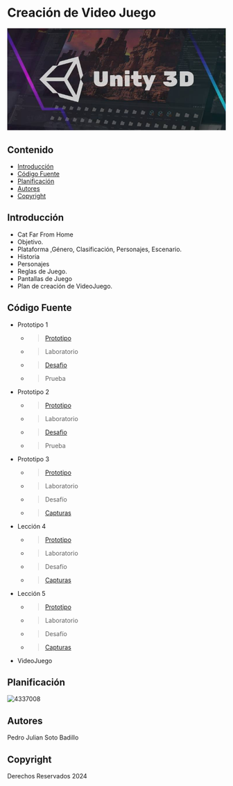 # Creación de Video Juego
![image alt](https://raw.githubusercontent.com/xJulianxSoto/Indice_repositiry/main/fjzamannart-Unity-3D-aprende-lo-basico-para-empezar-a-crear-juegos.jpg)

## Contenido

- [Introducción](#introducción)
- [Código Fuente](#código-fuente)
- [Planificación](#planificación)
- [Autores](#autores)
- [Copyright](#copyright)


## Introducción

- Cat Far From Home
- Objetivo.
- Plataforma ,Género, Clasificación, Personajes, Escenario.
- Historia
- Personajes
- Reglas de Juego.
- Pantallas de Juego
- Plan de creación de VideoJuego.

## Código Fuente

* Prototipo 1
  * > [Prototipo](https://github.com/xJulianxSoto/Indice_repositiry/tree/fdb82fc23818b0731736b0d67a83d114a0f2a1fa/Actividades_numero_1)
  * > Laboratorio
  * > [Desafio](https://github.com/xJulianxSoto/Indice_repositiry/tree/fdb82fc23818b0731736b0d67a83d114a0f2a1fa/Actividades_numero_1)
  * > Prueba
* Prototipo 2
  * > [Prototipo](https://github.com/xJulianxSoto/Indice_repositiry/tree/75863bfa3f832f0086ae685d9e9c11d7df7f0740/Actividades_numero_2)
  * > Laboratorio
  * > [Desafio](https://github.com/xJulianxSoto/Indice_repositiry/tree/75863bfa3f832f0086ae685d9e9c11d7df7f0740/Actividades_numero_2)
  * > Prueba 
* Prototipo 3 
  * > [Prototipo](https://github.com/xJulianxSoto/Indice_repositiry/tree/6006e73e0d597f034d6aec8d8dd4d2dd8fd88b8e/Actividades_numero_3)
  * > Laboratorio
  * > Desafío 
  * > [Capturas](https://github.com/xJulianxSoto/Indice_repositiry/blob/1f6d0f36786571f3755f8c5f7b5036348fc45223/Actividades_numero_3/Tutorial_3_evidencia.pdf) 
* Lección 4
  * > [Prototipo](https://github.com/xJulianxSoto/Indice_repositiry/tree/9dec18e8f9e2812be9176a1a029ac5d75eecb308/Prototipo_4)
  * > Laboratorio
  * > Desafío 
  * > [Capturas](https://github.com/xJulianxSoto/Indice_repositiry/tree/9dec18e8f9e2812be9176a1a029ac5d75eecb308/Prototipo_4/Capturas)
* Lección 5 
  * > [Prototipo](https://github.com/xJulianxSoto/Indice_repositiry/tree/b5f5d15ab057316d3396b359ef9aea5d1fe14f9f/Prototipo_5)
  * > Laboratorio
  * > Desafío
  * > [Capturas](https://github.com/xJulianxSoto/Indice_repositiry/tree/b5f5d15ab057316d3396b359ef9aea5d1fe14f9f/Prototipo_5/Capturas)
* VideoJuego

## Planificación

![4337008](https://user-images.githubusercontent.com/8560750/195951617-083a7e4d-323d-47b5-8e5e-529ded31bc06.jpg)

## Autores
Pedro Julian Soto Badillo

## Copyright
Derechos Reservados 2024
